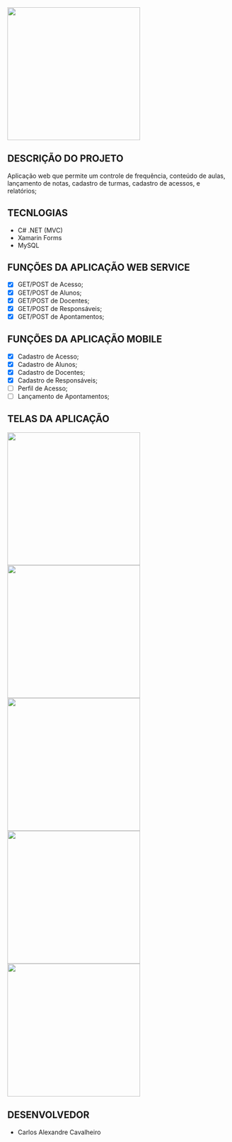 <img  src="./Artes/logo_fec.png" style="width: 300px;"/>

## DESCRIÇÃO DO PROJETO
Aplicação web que permite um controle de frequência, conteúdo de aulas, lançamento de notas, cadastro de turmas, cadastro de acessos, e relatórios;

## TECNLOGIAS
- C# .NET (MVC)
- Xamarin Forms
- MySQL

## FUNÇÕES DA APLICAÇÃO WEB SERVICE
- [x] GET/POST de Acesso;
- [x] GET/POST de Alunos;
- [x] GET/POST de Docentes;
- [x] GET/POST de Responsáveis;
- [x] GET/POST de Apontamentos;

## FUNÇÕES DA APLICAÇÃO MOBILE
- [x] Cadastro de Acesso;
- [x] Cadastro de Alunos;
- [x] Cadastro de Docentes;
- [x] Cadastro de Responsáveis;
- [ ] Perfil de Acesso;
- [ ] Lançamento de Apontamentos;

## TELAS DA APLICAÇÃO
<img src="./Artes/img1.jpg" width="300"/>
<img src="./Artes/img2.jpg" style="width: 300px;" />
<img src="./Artes/img3.jpg" style="width: 300px;" />
<img src="./Artes/img4.jpg" style="width: 300px;" />
<img src="./Artes/img5.jpg" style="width: 300px;"/>


## DESENVOLVEDOR

- Carlos Alexandre Cavalheiro
